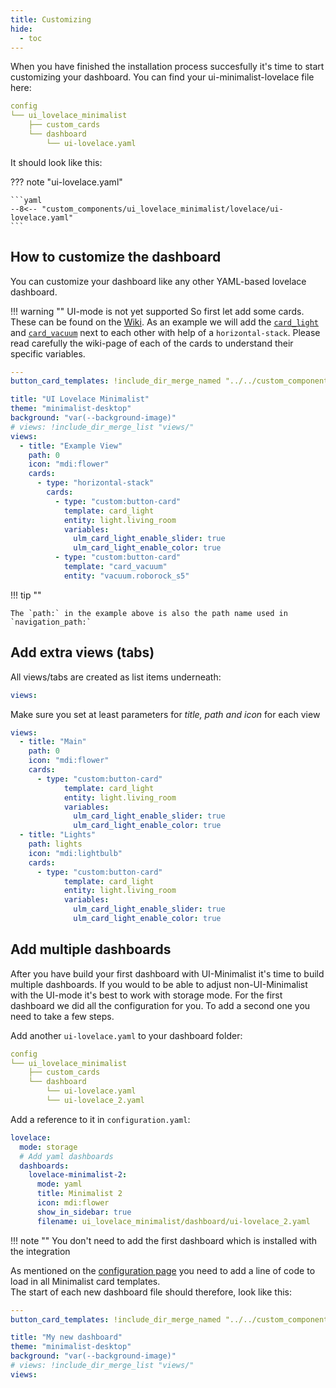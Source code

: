 ```yaml
---
title: Customizing
hide:
  - toc
---
```


<!-- markdownlint-disable MD046 -->

When you have finished the installation process succesfully it's time to start customizing your dashboard.
You can find your ui-minimalist-lovelace file here:

```yaml
config
└── ui_lovelace_minimalist
    ├── custom_cards
    └── dashboard
        └── ui-lovelace.yaml
```

It should look like this:

??? note "ui-lovelace.yaml"

    ```yaml
    --8<-- "custom_components/ui_lovelace_minimalist/lovelace/ui-lovelace.yaml"
    ```

## How to customize the dashboard

You can customize your dashboard like any other YAML-based lovelace dashboard.

!!! warning ""
    UI-mode is not yet supported
So first let add some cards. These can be found on the [Wiki](https://ui-lovelace-minimalist.github.io/UI/usage/cards/card_battery/). As an example we will add the [`card_light`](https://ui-lovelace-minimalist.github.io/UI/usage/cards/card_light/) and [`card_vacuum`](https://ui-lovelace-minimalist.github.io/UI/usage/cards/card_vacuum/) next to each other with help of a `horizontal-stack`. Please read carefully the wiki-page of each of the cards to understand their specific variables.

```yaml
---
button_card_templates: !include_dir_merge_named "../../custom_components/ui_lovelace_minimalist/__ui_minimalist__/ulm_templates/"

title: "UI Lovelace Minimalist"
theme: "minimalist-desktop"
background: "var(--background-image)"
# views: !include_dir_merge_list "views/"
views:
  - title: "Example View"
    path: 0
    icon: "mdi:flower"
    cards:
      - type: "horizontal-stack"
        cards:
          - type: "custom:button-card"
            template: card_light
            entity: light.living_room
            variables:
              ulm_card_light_enable_slider: true
              ulm_card_light_enable_color: true
          - type: "custom:button-card"
            template: "card_vacuum"
            entity: "vacuum.roborock_s5"
```

!!! tip ""

    The `path:` in the example above is also the path name used in `navigation_path:`

## Add extra views (tabs)

All views/tabs are created as list items underneath:

```yaml
views:
```

Make sure you set at least parameters for *title, path and icon* for each view

```yaml
views:
  - title: "Main"
    path: 0
    icon: "mdi:flower"
    cards:
      - type: "custom:button-card"
            template: card_light
            entity: light.living_room
            variables:
              ulm_card_light_enable_slider: true
              ulm_card_light_enable_color: true
  - title: "Lights"
    path: lights
    icon: "mdi:lightbulb"
    cards:
      - type: "custom:button-card"
            template: card_light
            entity: light.living_room
            variables:
              ulm_card_light_enable_slider: true
              ulm_card_light_enable_color: true
```

## Add multiple dashboards

After you have build your first dashboard with UI-Minimalist it's time to build multiple dashboards.
If you would to be able to adjust non-UI-Minimalist with the UI-mode it's best to work with storage mode.
For the first dashboard we did all the configuration for you. To add a second one you need to take a few steps.

  Add another `ui-lovelace.yaml` to your dashboard folder:

```yaml
config
└── ui_lovelace_minimalist
    ├── custom_cards
    └── dashboard
        └── ui-lovelace.yaml
        └── ui-lovelace_2.yaml
```

  Add a reference to it in `configuration.yaml`:

```yaml
lovelace:
  mode: storage
  # Add yaml dashboards
  dashboards:
    lovelace-minimalist-2:
      mode: yaml
      title: Minimalist 2
      icon: mdi:flower
      show_in_sidebar: true
      filename: ui_lovelace_minimalist/dashboard/ui-lovelace_2.yaml
```

!!! note ""
    You don't need to add the first dashboard which is installed with the integration

As mentioned on the [configuration page](https://ui-lovelace-minimalist.github.io/UI/setup/configuration/) you need to add a line of code to load in all Minimalist card templates. <br>
The start of each new dashboard file should therefore, look like this:

```yaml
---
button_card_templates: !include_dir_merge_named "../../custom_components/ui_lovelace_minimalist/__ui_minimalist__/ulm_templates/"

title: "My new dashboard"
theme: "minimalist-desktop"
background: "var(--background-image)"
# views: !include_dir_merge_list "views/"
views:
```
